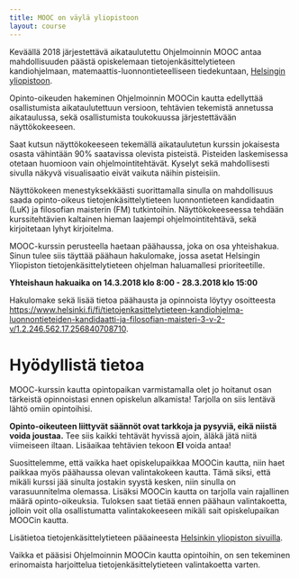 ```yaml
---
title: MOOC on väylä yliopistoon
layout: course
---
```


Keväällä 2018 järjestettävä aikataulutettu Ohjelmoinnin MOOC antaa mahdollisuuden päästä opiskelemaan tietojenkäsittelytieteen kandiohjelmaan, matemaattis-luonnontieteelliseen tiedekuntaan, [Helsingin yliopistoon](http://www.helsinki.fi).

Opinto-oikeuden hakeminen Ohjelmoinnin MOOCin kautta edellyttää osallistumista aikataulutettuun versioon, tehtävien tekemistä annetussa aikataulussa, sekä osallistumista toukokuussa järjestettävään näyttökokeeseen.

Saat kutsun näyttökokeeseen tekemällä aikataulutetun kurssin jokaisesta osasta vähintään 90% saatavissa olevista pisteistä. Pisteiden laskemisessa otetaan huomioon vain ohjelmointitehtävät. Kyselyt sekä mahdollisesti sivulla näkyvä visualisaatio eivät vaikuta näihin pisteisiin.

Näyttökokeen menestyksekkäästi suorittamalla sinulla on mahdollisuus saada opinto-oikeus tietojenkäsittelytieteen luonnontieteen kandidaatin (LuK) ja filosofian maisterin (FM) tutkintoihin. Näyttökokeeseessa tehdään kurssitehtävien kaltainen hieman laajempi ohjelmointitehtävä, sekä kirjoitetaan lyhyt kirjoitelma.

MOOC-kurssin perusteella haetaan päähaussa, joka on osa yhteishakua. Sinun tulee siis täyttää päähaun hakulomake, jossa asetat Helsingin Yliopiston tietojenkäsittelytieteen ohjelman haluamallesi prioriteetille.

**Yhteishaun hakuaika on 14.3.2018 klo 8:00 - 28.3.2018 klo 15:00**

Hakulomake sekä lisää tietoa päähausta ja opinnoista löytyy osoitteesta <a href="https://www.helsinki.fi/fi/tietojenkasittelytieteen-kandiohjelma-luonnontieteiden-kandidaatti-ja-filosofian-maisteri-3-v-2-v/1.2.246.562.17.256840708710" target="_blank" onclick="ga('send', 'event', 'link', 'click', 'outbound-opintopolku-tkt-2018')">https://www.helsinki.fi/fi/tietojenkasittelytieteen-kandiohjelma-luonnontieteiden-kandidaatti-ja-filosofian-maisteri-3-v-2-v/1.2.246.562.17.256840708710</a>.

<!-- MOOC-kurssin ja siihen liittyvän näyttökokeen hyväksytysti suorittaneet korkeakoulukelpoiset hakijat voivat hakea opinto-oikeutta kevään 2018 yhteishaussa. Opinto-oikeutta on haettava vuoden kuluessa MOOC-kurssin suorittamisesta.

Syksyn 2018 tai kevään 2018 abit voivat hakea ensi kevään yhteishaussa oikeutta tänä vuonna suoritetun MOOCin perusteella, mikäli he menestyvät kevään 2018 näyttökokeessa. Käytännössä tämä toimii niin, että opiskelija suorittaa nyt MOOC-kurssin sekä osallistuu näyttökokeeseen. Mikäli osallistuja menestyy kiitettävästi näyttökokeessa, hänet voidaan hakijan niin halutessa huomioida kevään 2018 yhteishaussa näyttökokeen perusteella. -->


# Hyödyllistä tietoa

MOOC-kurssin kautta opintopaikan varmistamalla olet jo hoitanut osan tärkeistä opinnoistasi ennen opiskelun alkamista! Tarjolla on siis lentävä lähtö omiin opintoihisi.

**Opinto-oikeuteen liittyvät säännöt ovat tarkkoja ja pysyviä, eikä niistä voida joustaa.** Tee siis kaikki tehtävät hyvissä ajoin, äläkä jätä niitä viimeiseen iltaan. Lisäaikaa tehtävien tekoon **EI** voida antaa! <!--Pisteitä saa yhden jokaisesta tehtävän alakohdasta, ja alakohdattomista tehtävistä saa yhden pisteen. -->

Suosittelemme, että vaikka haet opiskelupaikkaa MOOCin kautta, niin haet paikkaa myös päähaussa olevan valintakokeen kautta. Tämä siksi, että mikäli kurssi jää sinulta jostakin syystä kesken, niin sinulla on varasuunnitelma olemassa. Lisäksi MOOCin kautta on tarjolla vain rajallinen määrä opinto-oikeuksia. Tuloksen saat tietää ennen päähaun valintakoetta, jolloin voit olla osallistumatta valintakokeeseen mikäli sait opiskelupaikan MOOCin kautta.

Lisätietoa tietojenkäsittelytieteen pääaineesta [Helsinkin yliopiston sivuilla](https://www.helsinki.fi/fi/ohjelmat/kandi/tietojenkasittelytieteen-kandiohjelma).

Vaikka et pääsisi Ohjelmoinnin MOOCin kautta opintoihin, on sen tekeminen erinomaista harjoittelua tietojenkäsittelytieteen valintakoetta varten.

<!--
Alla oleva linkki oli kuollut 8.11.2017.

Lisätietoja MOOC-väylästä Helsingin yliopiston sivulta <a href="https://www.helsinki.fi/fi/tietojenkasittelytiede-luonnontieteiden-kandidaatti-ja-filosofian-maisteri-3-v-2-v/" target="_blank" onclick="ga('send', 'event', 'link', 'click', 'outbound-hy-cs-bsc-msc-valinta')">Tietojenkäsittelytiede, luonnontieteiden kandidaatti ja filosofian maisteri (3 v + 2 v)</a>. Lue erityisesti on otsikon "Valintaperusteet" alta löytyvä alaotsikko "Valinta tiedekilpailuissa menestymisen tai aiempien opintosuoritusten perusteella".
-->
